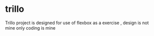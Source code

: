 # trillo
Trillo project is designed for use of flexbox as a exercise , design is not mine only coding is mine
